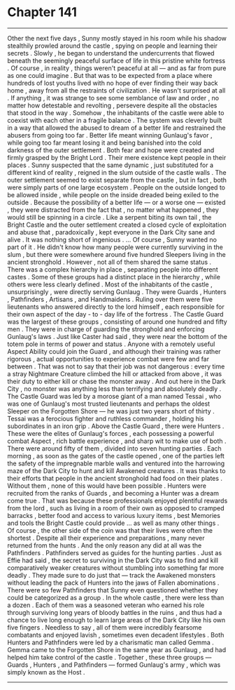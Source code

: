 
# Chapter 141


---

Other the next five days , Sunny mostly stayed in his room while his shadow stealthily prowled around the castle , spying on people and learning their secrets .
Slowly , he began to understand the undercurrents that flowed beneath the seemingly peaceful surface of life in this pristine white fortress .
Of course , in reality , things weren't peaceful at all — and as far from pure as one could imagine . But that was to be expected from a place where hundreds of lost youths lived with no hope of ever finding their way back home , away from all the restraints of civilization .
He wasn't surprised at all . If anything , it was strange to see some semblance of law and order , no matter how detestable and revolting , persevere despite all the obstacles that stood in the way . Somehow , the inhabitants of the castle were able to coexist with each other in a fragile balance .
The system was cleverly built in a way that allowed the abused to dream of a better life and restrained the abusers from going too far . Better life meant winning Gunlaug's favor , while going too far meant losing it and being banished into the cold darkness of the outer settlement .
Both fear and hope were created and firmly grasped by the Bright Lord . Their mere existence kept people in their places . Sunny suspected that the same dynamic , just substituted for a different kind of reality , reigned in the slum outside of the castle walls .
The outer settlement seemed to exist separate from the castle , but in fact , both were simply parts of one large ecosystem .
People on the outside longed to be allowed inside , while people on the inside dreaded being exiled to the outside . Because the possibility of a better life — or a worse one — existed , they were distracted from the fact that , no matter what happened , they would still be spinning in a circle .
Like a serpent biting its own tail , the Bright Castle and the outer settlement created a closed cycle of exploitation and abuse that , paradoxically , kept everyone in the Dark City sane and alive .
It was nothing short of ingenious .
… Of course , Sunny wanted no part of it .
He didn't know how many people were currently surviving in the slum , but there were somewhere around five hundred Sleepers living in the ancient stronghold . However , not all of them shared the same status . There was a complex hierarchy in place , separating people into different castes . Some of these groups had a distinct place in the hierarchy , while others were less clearly defined .
Most of the inhabitants of the castle , unsurprisingly , were directly serving Gunlaug . They were Guards , Hunters , Pathfinders , Artisans , and Handmaidens . Ruling over them were five lieutenants who answered directly to the lord himself , each responsible for their own aspect of the day - to - day life of the fortress .
The Castle Guard was the largest of these groups , consisting of around one hundred and fifty men . They were in charge of guarding the stronghold and enforcing Gunlaug's laws . Just like Caster had said , they were near the bottom of the totem pole in terms of power and status .
Anyone with a remotely useful Aspect Ability could join the Guard , and although their training was rather rigorous , actual opportunities to experience combat were few and far between . That was not to say that their job was not dangerous : every time a stray Nightmare Creature climbed the hill or attacked from above , it was their duty to either kill or chase the monster away .
And out here in the Dark City , no monster was anything less than terrifying and absolutely deadly .
The Castle Guard was led by a morose giant of a man named Tessai , who was one of Gunlaug's most trusted lieutenants and perhaps the oldest Sleeper on the Forgotten Shore — he was just two years short of thirty . Tessai was a ferocious fighter and ruthless commander , holding his subordinates in an iron grip .
Above the Castle Guard , there were Hunters . These were the elites of Gunlaug's forces , each possessing a powerful combat Aspect , rich battle experience , and sharp wit to make use of both . There were around fifty of them , divided into seven hunting parties .
Each morning , as soon as the gates of the castle opened , one of the parties left the safety of the impregnable marble walls and ventured into the harrowing maze of the Dark City to hunt and kill Awakened creatures . It was thanks to their efforts that people in the ancient stronghold had food on their plates . Without them , none of this would have been possible .
Hunters were recruited from the ranks of Guards , and becoming a Hunter was a dream come true . That was because these professionals enjoyed plentiful rewards from the lord , such as living in a room of their own as opposed to cramped barracks , better food and access to various luxury items , best Memories and tools the Bright Castle could provide … as well as many other things .
Of course , the other side of the coin was that their lives were often the shortest . Despite all their experience and preparations , many never returned from the hunts .
And the only reason any did at all was the Pathfinders .
Pathfinders served as guides for the hunting parties . Just as Effie had said , the secret to surviving in the Dark City was to find and kill comparatively weaker creatures without stumbling into something far more deadly . They made sure to do just that — track the Awakened monsters without leading the pack of Hunters into the jaws of Fallen abominations .
There were so few Pathfinders that Sunny even questioned whether they could be categorized as a group . In the whole castle , there were less than a dozen . Each of them was a seasoned veteran who earned his role through surviving long years of bloody battles in the ruins , and thus had a chance to live long enough to learn large areas of the Dark City like his own five fingers .
Needless to say , all of them were incredibly fearsome combatants and enjoyed lavish , sometimes even decadent lifestyles .
Both Hunters and Pathfinders were led by a charismatic man called Gemma . Gemma came to the Forgotten Shore in the same year as Gunlaug , and had helped him take control of the castle .
Together , these three groups — Guards , Hunters , and Pathfinders — formed Gunlaug's army , which was simply known as the Host .

---

